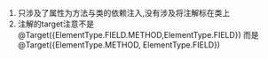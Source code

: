 1. 只涉及了属性为方法与类的依赖注入,没有涉及将注解标在类上
2. 注解的target注意不是@Target({ElementType.FIELD.METHOD,ElementType.FIELD})
而是@Target({ElementType.METHOD, ElementType.FIELD})